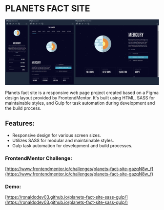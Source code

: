 # PLANETS FACT SITE

![planet-fact-site](planets-fact-site.png)

Planets fact site is a responsive web page project created based on a Figma design layout provided by FrontendMentor. It's built using HTML, SASS for maintainable styles, and Gulp for task automation during development and the build process.

## Features:

- Responsive design for various screen sizes.
- Utilizes SASS for modular and maintainable styles.
- Gulp task automation for development and build processes.

### FrontendMentor Challenge:

[https://www.frontendmentor.io/challenges/planets-fact-site-gazqN8w_f](https://www.frontendmentor.io/challenges/planets-fact-site-gazqN8w_f)

### Demo:

[https://ronaldodev03.github.io/planets-fact-site-sass-gulp/](https://ronaldodev03.github.io/planets-fact-site-sass-gulp/)
